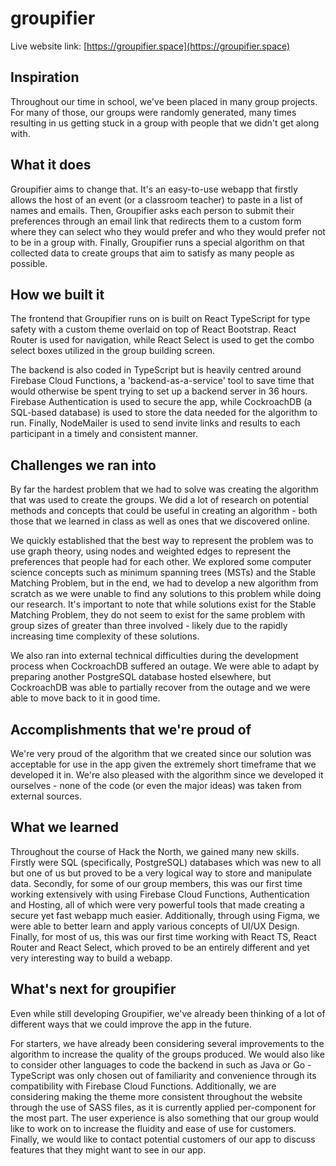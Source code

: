 # groupifier
Live website link: [https://groupifier.space](https://groupifier.space)

## Inspiration
Throughout our time in school, we've been placed in many group projects. For many of those, our groups were randomly generated, many times resulting in us getting stuck in a group with people that we didn't get along with.

## What it does

Groupifier aims to change that. It's an easy-to-use webapp that firstly allows the host of an event (or a classroom teacher) to paste in a list of names and emails. Then, Groupifier asks each person to submit their preferences through an email link that redirects them to a custom form where they can select who they would prefer and who they would prefer not to be in a group with. Finally, Groupifier runs a special algorithm on that collected data to create groups that aim to satisfy as many people as possible.

## How we built it

The frontend that Groupifier runs on is built on React TypeScript for type safety with a custom theme overlaid on top of React Bootstrap. React Router is used for navigation, while React Select is used to get the combo select boxes utilized in the group building screen.

The backend is also coded in TypeScript but is heavily centred around Firebase Cloud Functions, a 'backend-as-a-service' tool to save time that would otherwise be spent trying to set up a backend server in 36 hours. Firebase Authentication is used to secure the app, while CockroachDB (a SQL-based database) is used to store the data needed for the algorithm to run. Finally, NodeMailer is used to send invite links and results to each participant in a timely and consistent manner.

## Challenges we ran into
By far the hardest problem that we had to solve was creating the algorithm that was used to create the groups. We did a lot of research on potential methods and concepts that could be useful in creating an algorithm - both those that we learned in class as well as ones that we discovered online.

We quickly established that the best way to represent the problem was to use graph theory, using nodes and weighted edges to represent the preferences that people had for each other. We explored some computer science concepts such as minimum spanning trees (MSTs) and the Stable Matching Problem, but in the end, we had to develop a new algorithm from scratch as we were unable to find any solutions to this problem while doing our research. It's important to note that while solutions exist for the Stable Matching Problem, they do not seem to exist for the same problem with group sizes of greater than three involved - likely due to the rapidly increasing time complexity of these solutions.

We also ran into external technical difficulties during the development process when CockroachDB suffered an outage. We were able to adapt by preparing another PostgreSQL database hosted elsewhere, but CockroachDB was able to partially recover from the outage and we were able to move back to it in good time.

## Accomplishments that we're proud of
We're very proud of the algorithm that we created since our solution was acceptable for use in the app given the extremely short timeframe that we developed it in. We're also pleased with the algorithm since we developed it ourselves - none of the code (or even the major ideas) was taken from external sources.

## What we learned
Throughout the course of Hack the North, we gained many new skills. Firstly were SQL (specifically, PostgreSQL) databases which was new to all but one of us but proved to be a very logical way to store and manipulate data. Secondly, for some of our group members, this was our first time working extensively with using Firebase Cloud Functions, Authentication and Hosting, all of which were very powerful tools that made creating a secure yet fast webapp much easier. Additionally, through using Figma, we were able to better learn and apply various concepts of UI/UX Design. Finally, for most of us, this was our first time working with React TS, React Router and React Select, which proved to be an entirely different and yet very interesting way to build a webapp.

## What's next for groupifier
Even while still developing Groupifier, we've already been thinking of a lot of different ways that we could improve the app in the future. 

For starters, we have already been considering several improvements to the algorithm to increase the quality of the groups produced. We would also like to consider other languages to code the backend in such as Java or Go - TypeScript was only chosen out of familiarity and convenience through its compatibility with Firebase Cloud Functions. Additionally, we are considering making the theme more consistent throughout the website through the use of SASS files, as it is currently applied per-component for the most part. The user experience is also something that our group would like to work on to increase the fluidity and ease of use for customers. Finally, we would like to contact potential customers of our app to discuss features that they might want to see in our app.
